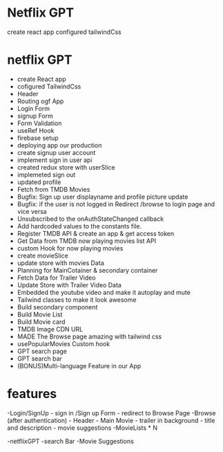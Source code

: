 # Netflix GPT
create react app
configured tailwindCss


# netflix GPT
- create React app
- cofigured TailwindCss
- Header
- Routing ogf App
- Login Form
- signup Form
- Form Validation
- useRef Hook
- firebase setup
- deploying app our production
- create signup user account
- implement sign in user api
- created redux store with userSlice
- implemeted sign out
- updated profile
- Fetch from TMDB Movies
- Bugfix: Sign up user displayname and profile picture update
- Bugfix: if the user is not logged in Redirect /browse to login page and vice versa
- Unsubscribed to the onAuthStateChanged callback
- Add hardcoded values to the constants file.
- Register TMDB API & create an app & get access token
- Get Data from TMDB now playing movies list API
- custom Hook for now playing movies
- create movieSlice
- update store with movies Data
- Planning for MainCotainer & secondary container
- Fetch Data for Trailer Video
- Update Store with Trailer Video Data
- Embedded the youtube video and make it autoplay and mute
- Tailwind classes to make it look awesome
- Build secondary component
- Build Movie List
- Build Movie card
- TMDB Image CDN URL
- MADE The Browse page amazing with tailwind css
- usePopularMovies Custom hook
- GPT search page
- GPT search bar
- (BONUS)Multi-language Feature in our App





# features
-Login/SignUp
    - sign in /Sign up Form 
    - redirect to Browse Page
-Browse (after authentication)
    - Header
    - Main Movie
        - trailer in background
        - title and description
        - movie suggestions
            -MovieLists * N

-netflixGPT
    -search Bar
    -Movie Suggestions
